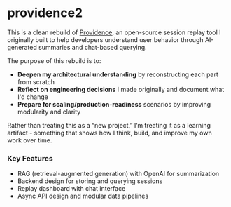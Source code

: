 # providence2

This is a clean rebuild of [Providence](https://github.com/providence-replay), an open-source session replay tool I originally built to help developers understand user behavior through AI-generated summaries and chat-based querying.


The purpose of this rebuild is to:
- **Deepen my architectural understanding** by reconstructing each part from scratch
- **Reflect on engineering decisions** I made originally and document what I'd change
- **Prepare for scaling/production-readiness** scenarios by improving modularity and clarity

Rather than treating this as a “new project,” I’m treating it as a learning artifact - something that shows how I think, build, and improve my own work over time.

### Key Features
- RAG (retrieval-augmented generation) with OpenAI for summarization
- Backend design for storing and querying sessions
- Replay dashboard with chat interface
- Async API design and modular data pipelines
